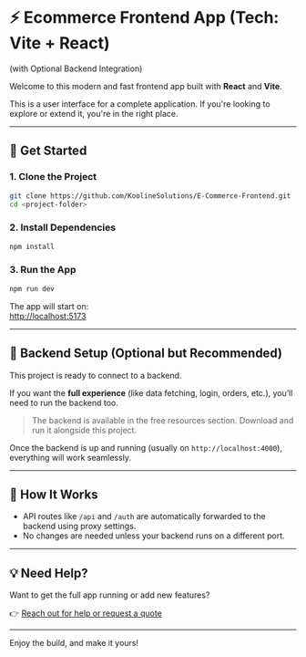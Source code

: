 

# ⚡ Ecommerce Frontend App (Tech: Vite + React)
(with Optional Backend Integration)

Welcome to this modern and fast frontend app built with **React** and **Vite**.

This is a user interface for a complete application. If you're looking to explore or extend it, you're in the right place.

---

## 🚀 Get Started

### 1. Clone the Project

```bash
git clone https://github.com/KoolineSolutions/E-Commerce-Frontend.git
cd <project-folder>
```

### 2. Install Dependencies

```bash
npm install
```

### 3. Run the App

```bash
npm run dev
```

The app will start on:  
[http://localhost:5173](http://localhost:5173)

---

## 🔄 Backend Setup (Optional but Recommended)

This project is ready to connect to a backend.

If you want the **full experience** (like data fetching, login, orders, etc.), you’ll need to run the backend too.

> The backend is available in the free resources section. Download and run it alongside this project.

Once the backend is up and running (usually on `http://localhost:4000`), everything will work seamlessly.

---

## 🧩 How It Works

- API routes like `/api` and `/auth` are automatically forwarded to the backend using proxy settings.
- No changes are needed unless your backend runs on a different port.

---

## 💡 Need Help?

Want to get the full app running or add new features?

👉 [Reach out for help or request a quote](https://www.kooline.software/contact)

---

Enjoy the build, and make it yours!
